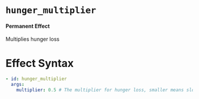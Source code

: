 # `hunger_multiplier`
#### Permanent Effect

Multiplies hunger loss

# Effect Syntax
```yaml
- id: hunger_multiplier
  args:
    multiplier: 0.5 # The multiplier for hunger loss, smaller means slower loss
```